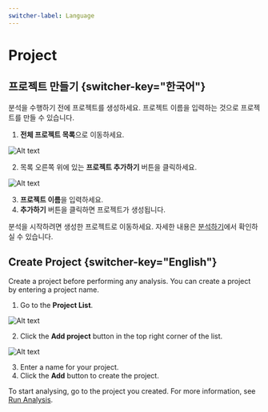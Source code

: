```yaml
---
switcher-label: Language
---
```


# Project


## 프로젝트 만들기 {switcher-key="한국어"}

분석을 수행하기 전에 프로젝트를 생성하세요. 프로젝트 이름을 입력하는 것으로 프로젝트를 만들 수 있습니다.

1. **전체 프로젝트 목록**으로 이동하세요.

<img src="프로젝트목록00.png" alt="Alt text"/>

2. 목록 오른쪽 위에 있는 **프로젝트 추가하기** 버튼을 클릭하세요.

<img src="프로젝트추가.png" alt="Alt text"/>

3. **프로젝트 이름**을 입력하세요. 
4. **추가하기** 버튼을 클릭하면 프로젝트가 생성됩니다.

분석을 시작하려면 생성한 프로젝트로 이동하세요. 자세한 내용은 [분석하기](Run-Analysis.md)에서 확인하실 수 있습니다.

## Create Project {switcher-key="English"}

Create a project before performing any analysis. You can create a project by entering a project name.

1. Go to the **Project List**.

<img src="프로젝트목록00.png" alt="Alt text"/>

2. Click the **Add project** button in the top right corner of the list.

<img src="프로젝트추가.png" alt="Alt text"/>

3. Enter a name for your project.
4. Click the **Add** button to create the project.

To start analysing, go to the project you created. For more information, see [Run Analysis](Run-Analysis.md).